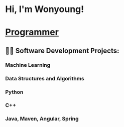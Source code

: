 # Hi, I'm Wonyoung!
# [Programmer](https://github.com/wonyoung-jang)
## 👨‍💻 Software Development Projects:

### Machine Learning

### Data Structures and Algorithms

### Python

### C++

### Java, Maven, Angular, Spring

<!--
**wonyoung-jang/wonyoung-jang** is a ✨ _special_ ✨ repository because its `README.md` (this file) appears on your GitHub profile.

Here are some ideas to get you started:

- 🔭 I’m currently working on ...
- 🌱 I’m currently learning ...
- 👯 I’m looking to collaborate on ...
- 🤔 I’m looking for help with ...
- 💬 Ask me about ...
- 📫 How to reach me: ...
- 😄 Pronouns: ...
- ⚡ Fun fact: ...
-->
